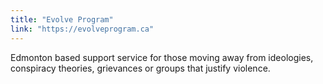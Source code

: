 ```yaml
---
title: "Evolve Program"
link: "https://evolveprogram.ca"
---
```


Edmonton based support service for those moving away from ideologies,
conspiracy theories, grievances or groups that justify violence.

